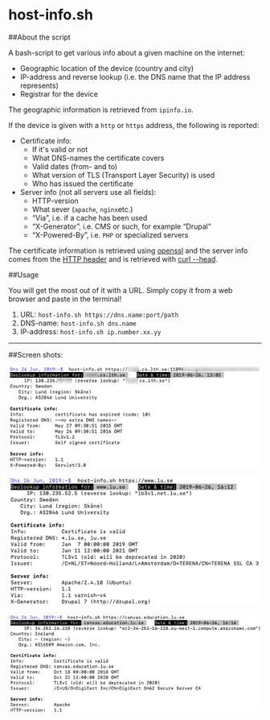 # host-info.sh

##About the script

A bash-script to get various info about a given machine on the internet:

* Geographic location of the device (country and city)
* IP-address and reverse lookup (i.e. the DNS name that the IP address represents)
* Registrar for the device

The geographic information is retrieved from `ipinfo.io`.

If the device is given with a `http` or `https` address, the following is reported:

* Certificate info:  
	* If it's valid or not
	* What DNS-names the certificate covers
	* Valid dates (from- and to)
	* What version of TLS (Transport Layer Security) is used
	* Who has issued the certificate
* Server info (not all servers use all fields):
	* HTTP-version
	* What sever (`apache`, `nginx`etc.)
	* “Via”, i.e. if a cache has been used
	* “X-Generator”, i.e. CMS or such, for example “Drupal”
	* “X-Powered-By”, i.e. `PHP` or specialized servers

The certificate information is retrieved using [openssl](https://www.openssl.org/docs/man1.0.2/man1/) and the server info comes from the [HTTP header](https://en.wikipedia.org/wiki/List_of_HTTP_header_fields) and is retrieved with [curl --head](https://curl.haxx.se/docs/manpage.html).

##Usage

You will get the most out of it with a URL. Simply copy it from a web browser and paste in the terminal!

1. URL: `host-info.sh https://dns.name:port/path`
2. DNS-name: `host-info.sh dns.name`
3. IP-address: `host-info.sh ip.number.xx.yy`

-----

##Screen shots:

![](host-info_example_1.png)  

![](host-info_example_2.png)  

![](host-info_example_3.png)  
